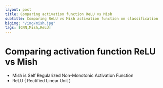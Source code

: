```yaml
---
layout: post
title: Comparing activation function ReLU vs Mish
subtitle: Comparing ReLU vs Mish activation function on classification accuracy of MNIST dataset. 
bigimg: "/img/mish.jpg"
tags: [CNN,Mish,ReLU]
---
```


# Comparing activation function ReLU vs Mish

*  Mish is Self Regularized Non-Monotonic Activation Function
*  ReLU ( Rectified Linear Unit )

